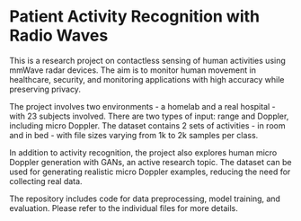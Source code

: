 # Patient Activity Recognition with Radio Waves

This is a research project on contactless sensing of human activities using mmWave radar devices. The aim is to monitor human movement in healthcare, security, and monitoring applications with high accuracy while preserving privacy.

The project involves two environments - a homelab and a real hospital - with 23 subjects involved. There are two types of input: range and Doppler, including micro Doppler. The dataset contains 2 sets of activities - in room and in bed - with file sizes varying from 1k to 2k samples per class.

In addition to activity recognition, the project also explores human micro Doppler generation with GANs, an active research topic. The dataset can be used for generating realistic micro Doppler examples, reducing the need for collecting real data.

The repository includes code for data preprocessing, model training, and evaluation. Please refer to the individual files for more details.
